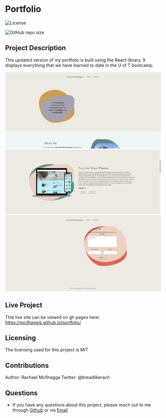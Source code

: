 # Portfolio

![License](https://img.shields.io/github/license/mcilhaggis/employee-tracker)

![GitHub repo size](https://img.shields.io/github/repo-size/mcilhaggis/employee-tracker)

## Project Description

This updated version of my portfolio is built using the React library. It displays everything that we have learned to date in the U of T bootcamp.

![Screenshot of my Portfolio Application.](src/images/Screenshot1.png "Screenshot of my Portfolio Application")
![Screenshot of my Portfolio Application.](src/images/Screenshot2.png "Screenshot of my Portfolio Application")
![Screenshot of my Portfolio Application.](src/images/Screenshot3.png "Screenshot of my Portfolio Application")



## Live Project

Thle live site can be viewed on gh pages here: https://mcilhaggis.github.io/portfolio/

## Licensing 
The licensing used for this project is MIT

## Contributions 
Author: Rachael McIlhagga
Twitter: @breadlikerach
    
## Questions
* If you have any questions about this project, please reach out to me  through <a href="https://github.com/mcilhaggis">Github</a>  or via <a href="mailto:rachael.mcilhagga@live.co.uk">Email</a>